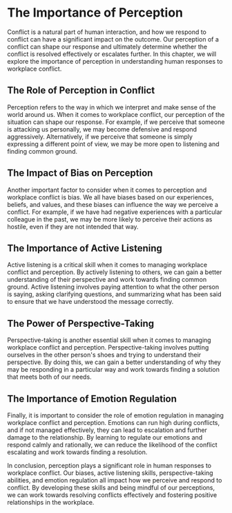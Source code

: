 # The Importance of Perception

Conflict is a natural part of human interaction, and how we respond to conflict can have a significant impact on the outcome. Our perception of a conflict can shape our response and ultimately determine whether the conflict is resolved effectively or escalates further. In this chapter, we will explore the importance of perception in understanding human responses to workplace conflict.

## The Role of Perception in Conflict

Perception refers to the way in which we interpret and make sense of the world around us. When it comes to workplace conflict, our perception of the situation can shape our response. For example, if we perceive that someone is attacking us personally, we may become defensive and respond aggressively. Alternatively, if we perceive that someone is simply expressing a different point of view, we may be more open to listening and finding common ground.

## The Impact of Bias on Perception

Another important factor to consider when it comes to perception and workplace conflict is bias. We all have biases based on our experiences, beliefs, and values, and these biases can influence the way we perceive a conflict. For example, if we have had negative experiences with a particular colleague in the past, we may be more likely to perceive their actions as hostile, even if they are not intended that way.

## The Importance of Active Listening

Active listening is a critical skill when it comes to managing workplace conflict and perception. By actively listening to others, we can gain a better understanding of their perspective and work towards finding common ground. Active listening involves paying attention to what the other person is saying, asking clarifying questions, and summarizing what has been said to ensure that we have understood the message correctly.

## The Power of Perspective-Taking

Perspective-taking is another essential skill when it comes to managing workplace conflict and perception. Perspective-taking involves putting ourselves in the other person's shoes and trying to understand their perspective. By doing this, we can gain a better understanding of why they may be responding in a particular way and work towards finding a solution that meets both of our needs.

## The Importance of Emotion Regulation

Finally, it is important to consider the role of emotion regulation in managing workplace conflict and perception. Emotions can run high during conflicts, and if not managed effectively, they can lead to escalation and further damage to the relationship. By learning to regulate our emotions and respond calmly and rationally, we can reduce the likelihood of the conflict escalating and work towards finding a resolution.

In conclusion, perception plays a significant role in human responses to workplace conflict. Our biases, active listening skills, perspective-taking abilities, and emotion regulation all impact how we perceive and respond to conflict. By developing these skills and being mindful of our perceptions, we can work towards resolving conflicts effectively and fostering positive relationships in the workplace.
